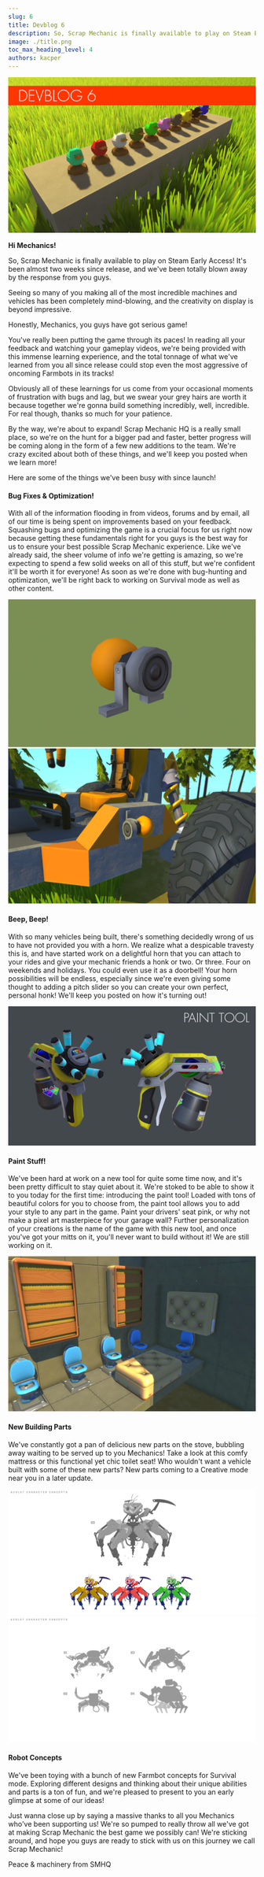 ```yaml
---
slug: 6
title: Devblog 6
description: So, Scrap Mechanic is finally available to play on Steam Early Access! It's been almost two weeks since release, and we've been totally blown away by the response from you guys!
image: ./title.png
toc_max_heading_level: 4
authors: kacper
---
```


<head>
    <meta name="twitter:card" content="summary_large_image" />
</head>

![](./title.png)

**Hi Mechanics!**

So, Scrap Mechanic is finally available to play on Steam Early Access! It's been almost two weeks since release, and we've been totally blown away by the response from you guys. 
<!--truncate-->
Seeing so many of you making all of the most incredible machines and vehicles has been completely mind-blowing, and the creativity on display is beyond impressive.

Honestly, Mechanics, you guys have got serious game!

You've really been putting the game through its paces! In reading all your feedback and watching your gameplay videos, we're being provided with this immense learning experience, and the total tonnage of what we've learned from you all since release could stop even the most aggressive of oncoming Farmbots in its tracks!

Obviously all of these learnings for us come from your occasional moments of frustration with bugs and lag, but we swear your grey hairs are worth it because together we're gonna build something incredibly, well, incredible. For real though, thanks so much for your patience.

By the way, we're about to expand! Scrap Mechanic HQ is a really small place, so we're on the hunt for a bigger pad and faster, better progress will be coming along in the form of a few new additions to the team. We're crazy excited about both of these things, and we'll keep you posted when we learn more!


Here are some of the things we've been busy with since launch!

#### Bug Fixes & Optimization!

With all of the information flooding in from videos, forums and by email, all of our time is being spent on improvements based on your feedback. Squashing bugs and optimizing the game is a crucial focus for us right now because getting these fundamentals right for you guys is the best way for us to ensure your best possible Scrap Mechanic experience. Like we've already said, the sheer volume of info we're getting is amazing, so we're expecting to spend a few solid weeks on all of this stuff, but we're confident it'll be worth it for everyone! As soon as we're done with bug-hunting and optimization, we'll be right back to working on Survival mode as well as other content.

![](./horn.png)
![](./horn2.png)

#### Beep, Beep!

With so many vehicles being built, there's something decidedly wrong of us to have not provided you with a horn. We realize what a despicable travesty this is, and have started work on a delightful horn that you can attach to your rides and give your mechanic friends a honk or two. Or three. Four on weekends and holidays. You could even use it as a doorbell! Your horn possibilities will be endless, especially since we're even giving some thought to adding a pitch slider so you can create your own perfect, personal honk! We'll keep you posted on how it's turning out!

![](./paint-tool.png)

#### Paint Stuff!

We've been hard at work on a new tool for quite some time now, and it's been pretty difficult to stay quiet about it. We're stoked to be able to show it to you today for the first time: introducing the paint tool! Loaded with tons of beautiful colors for you to choose from, the paint tool allows you to add your style to any part in the game. Paint your drivers' seat pink, or why not make a pixel art masterpiece for your garage wall? Further personalization of your creations is the name of the game with this new tool, and once you've got your mitts on it, you'll never want to build without it! We are still working on it.

![](./new-props.png)

#### New Building Parts

We've constantly got a pan of delicious new parts on the stove, bubbling away waiting to be served up to you Mechanics! Take a look at this comfy mattress or this functional yet chic toilet seat! Who wouldn't want a vehicle built with some of these new parts? New parts coming to a Creative mode near you in a later update.

![](./robot1.png)
![](./robot2.png)

#### Robot Concepts

We've been toying with a bunch of new Farmbot concepts for Survival mode. Exploring different designs and thinking about their unique abilities and parts is a ton of fun, and we're pleased to present to you an early glimpse at some of our ideas!

 
Just wanna close up by saying a massive thanks to all you Mechanics who've been supporting us! We're so pumped to really throw all we've got at making Scrap Mechanic the best game we possibly can! We're sticking around, and hope you guys are ready to stick with us on this journey we call Scrap Mechanic!

Peace & machinery from SMHQ
